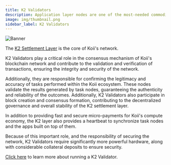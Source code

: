 ```yaml
---
title: K2 Validators
description: Application layer nodes are one of the most-needed commodities in Web3.
image: img/thumbnail.png
sidebar_label: K2 Validators
---
```


![Banner](/img/run-a-node/run-k2-node.svg)

The [K2 Settlement Layer](/concepts/settlement-layer/k2-tick-tock-fast-blocks.md) is the core of Koii's network.

K2 Validators play a critical role in the consensus mechanism of Koii's blockchain network and contribute to the validation and verification of transactions, ensuring the integrity and security of the network.

Additionally, they are responsible for confirming the legitimacy and accuracy of tasks performed within the Koii ecosystem. These nodes validate the results generated by task nodes, guaranteeing the authenticity and reliability of the outcomes. Additionally, K2 Validators also participate in block creation and consensus formation, contributing to the decentralized governance and overall stability of the K2 settlement layer.

In addition to providing fast and secure micro-payments for Koii's compute economy, the K2 layer also provides a heartbeat to synchronize task nodes and the apps built on top of them.

Because of this important role, and the responsibility of securing the network, K2 Validators require significantly more powerful hardware, along with considerable collateral deposits to ensure security.

[Click here](/run-a-node/k2-validators/how-to-run-a-k2-validator) to learn more about running a K2 Validator.
